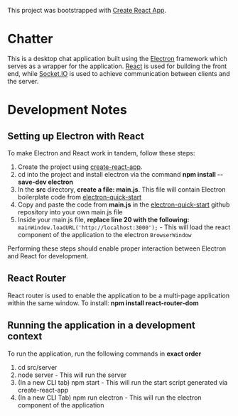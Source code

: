 This project was bootstrapped with [Create React App](https://github.com/facebook/create-react-app).

# Chatter
This is a desktop chat application built using the [Electron](https://electronjs.org/) framework which serves as a wrapper for the application. [React](https://electronjs.org/) is used for building the front end, while [Socket.IO](https://socket.io/) is used to achieve communication between clients and the server.

# Development Notes
## Setting up Electron with React
To make Electron and React work in tandem, follow these steps:
 1. Create the project using [create-react-app](https://github.com/facebook/create-react-app).
 2. cd into the project and install electron via the command **npm install --save-dev electron**
 3. In the **src** directory, **create a file: main.js**. This file will contain Electron boilerplate code from [electron-quick-start](https://github.com/electron/electron-quick-start)
 4. Copy and paste the code from **main.js** in the [electron-quick-start](https://github.com/electron/electron-quick-start) github repository into your own main.js file
 5. Inside your main.js file, **replace line 20 with the following:** `mainWindow.loadURL('http://localhost:3000');` - This will load the react component of the application to the electron `BrowserWindow`

Performing these steps should enable proper interaction between Electron and React for development.
## React Router
React router is used to enable the application to be a multi-page application within the same window. To install: **npm install react-router-dom**

## Running the application in a development context
To run the application, run the following commands in **exact order**
 1. cd src/server
 2. node server - This will run the server
 3. (In a new CLI tab) npm start - This will run the start script generated via create-react-app
 4. (In a new CLI Tab) npm run electron - This will run the electron component of the application


